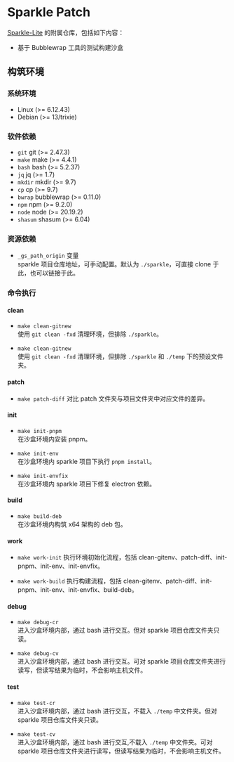 # Sparkle Patch
[Sparkle-Lite](https://github.com/goddaneel/sparkle) 的附属仓库，包括如下内容：
- 基于 Bubblewrap 工具的测试构建沙盒




## 构筑环境
### 系统环境
- Linux (>= 6.12.43)
- Debian (>= 13/trixie)



### 软件依赖
- `git`     git (>= 2.47.3)
- `make`    make (>= 4.4.1)
- `bash`    bash (>= 5.2.37)
- `jq`      jq (>= 1.7)
- `mkdir`   mkdir (>= 9.7)
- `cp`      cp (>= 9.7)
- `bwrap`   bubblewrap (>= 0.11.0)
- `npm`     npm (>= 9.2.0)
- `node`    node (>= 20.19.2)
- `shasum`  shasum (>= 6.04)



### 资源依赖
- `_gs_path_origin` 变量  
    sparkle 项目仓库地址，可手动配置。默认为 `./sparkle`，可直接 clone 于此，也可以链接于此。



### 命令执行
#### clean
- `make clean-gitnew`  
    使用 `git clean -fxd` 清理环境，但排除 `./sparkle`。

- `make clean-gitnew`  
    使用 `git clean -fxd` 清理环境，但排除 `./sparkle` 和 `./temp` 下的预设文件夹。


#### patch
- `make patch-diff`
    对比 patch 文件夹与项目文件夹中对应文件的差异。


#### init
- `make init-pnpm`  
    在沙盒环境内安装 pnpm。

- `make init-env`  
    在沙盒环境内 sparkle 项目下执行 `pnpm install`。

- `make init-envfix`  
    在沙盒环境内 sparkle 项目下修复 electron 依赖。


#### build
- `make build-deb`  
    在沙盒环境内构筑 x64 架构的 deb 包。


#### work
- `make work-init`
    执行环境初始化流程，包括 clean-gitenv、patch-diff、init-pnpm、init-env、init-envfix。

- `make work-build`
    执行构建流程，包括 clean-gitenv、patch-diff、init-pnpm、init-env、init-envfix、build-deb。


#### debug
- `make debug-cr`  
    进入沙盒环境内部，通过 bash 进行交互。但对 sparkle 项目仓库文件夹只读。

- `make debug-cv`  
    进入沙盒环境内部，通过 bash 进行交互。可对 sparkle 项目仓库文件夹进行读写，但读写结果为临时，不会影响主机文件。


#### test
- `make test-cr`  
    进入沙盒环境内部，通过 bash 进行交互，不载入 `./temp` 中文件夹。但对 sparkle 项目仓库文件夹只读。

- `make test-cv`  
    进入沙盒环境内部，通过 bash 进行交互,不载入 `./temp` 中文件夹。可对 sparkle 项目仓库文件夹进行读写，但读写结果为临时，不会影响主机文件。
